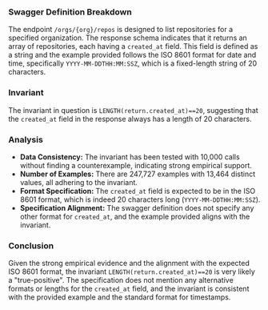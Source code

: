 ### Swagger Definition Breakdown
The endpoint `/orgs/{org}/repos` is designed to list repositories for a specified organization. The response schema indicates that it returns an array of repositories, each having a `created_at` field. This field is defined as a string and the example provided follows the ISO 8601 format for date and time, specifically `YYYY-MM-DDTHH:MM:SSZ`, which is a fixed-length string of 20 characters.

### Invariant
The invariant in question is `LENGTH(return.created_at)==20`, suggesting that the `created_at` field in the response always has a length of 20 characters.

### Analysis
- **Data Consistency:** The invariant has been tested with 10,000 calls without finding a counterexample, indicating strong empirical support.
- **Number of Examples:** There are 247,727 examples with 13,464 distinct values, all adhering to the invariant.
- **Format Specification:** The `created_at` field is expected to be in the ISO 8601 format, which is indeed 20 characters long (`YYYY-MM-DDTHH:MM:SSZ`).
- **Specification Alignment:** The swagger definition does not specify any other format for `created_at`, and the example provided aligns with the invariant.

### Conclusion
Given the strong empirical evidence and the alignment with the expected ISO 8601 format, the invariant `LENGTH(return.created_at)==20` is very likely a "true-positive". The specification does not mention any alternative formats or lengths for the `created_at` field, and the invariant is consistent with the provided example and the standard format for timestamps.

